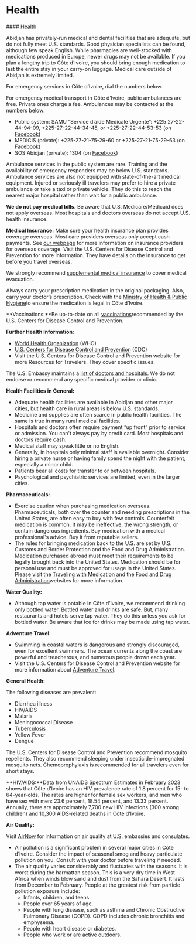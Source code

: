 # Health

[#### Health](javascript:void(0); "Health")

Abidjan has privately-run medical and dental facilities that are adequate, but do not fully meet U.S. standards. Good physician specialists can be found, although few speak English. While pharmacies are well-stocked with medications produced in Europe, newer drugs may not be available. If you plan a lengthy trip to Côte d’Ivoire, you should bring enough medication to last the entire stay in your carry-on luggage. Medical care outside of Abidjan is extremely limited.

For emergency services in Côte d’Ivoire, dial the numbers below.

For emergency medical transport in Côte d’Ivoire, public ambulances are free. Private ones charge a fee. Ambulances may be contacted at the numbers below:

* Public system: SAMU “Service d’aide Medicale Urgente”: +225 27-22-44-94-09, +225-27-22-44-34-45, or +225-27-22-44-53-53 (on [Facebook](https://www.facebook.com/SAMUPAGEOFFICIELLE))
* MEDICIS (private): +225-27-21-75-29-60 or +225-27-21-75-29-63 (on [Facebook](https://www.facebook.com/Medicis-Assistance-150032448347942/))
* SOS Abidjan (private): 1304 (on [Facebook](https://www.facebook.com/SosAbidjan/))

Ambulance services in the public system are rare. Training and the availability of emergency responders may be below U.S. standards. Ambulance services are also not equipped with state-of-the-art medical equipment. Injured or seriously ill travelers may prefer to hire a private ambulance or take a taxi or private vehicle. They do this to reach the nearest major hospital rather than wait for a public ambulance.

**We do not pay medical bills.** Be aware that U.S. Medicare/Medicaid does not apply overseas. Most hospitals and doctors overseas do not accept U.S. health insurance.

**Medical Insurance:** Make sure your health insurance plan provides coverage overseas. Most care providers overseas only accept cash payments. See [our webpage](https://travel.state.gov/content/travel/en/international-travel/before-you-go/travelers-checklist.html) for more information on insurance providers for overseas coverage. Visit the U.S. Centers for Disease Control and Prevention for more information. They have details on the insurance to get before you travel overseas.

We strongly recommend [supplemental medical insurance](https://travel.state.gov/content/travel/en/international-travel/before-you-go/travelers-checklist.html) to cover medical evacuation.

Always carry your prescription medication in the original packaging. Also, carry your doctor’s prescription. Check with the [Ministry of Health & Public Hygiene](https://guce.gouv.ci/health?lang=en)to ensure the medication is legal in Côte d’Ivoire.

**Vaccinations:**Be up-to-date on all [vaccinations](https://wwwnc.cdc.gov/travel/destinations/traveler/none/ivory-coast)recommended by the U.S. Centers for Disease Control and Prevention.

**Further Health Information:**

* [World Health Organization](https://www.who.int/travel-advice) (WHO)
* [U.S. Centers for Disease Control and Prevention](https://wwwnc.cdc.gov/travel/) (CDC)
* Visit the U.S. Centers for Disease Control and Prevention website for more Resources for Travelers. They cover specific issues.

The U.S. Embassy maintains a [list of doctors and hospitals](https://ci.usembassy.gov/medical-assistance/). We do not endorse or recommend any specific medical provider or clinic.

**Health Facilities in General:**

* Adequate health facilities are available in Abidjan and other major cities, but health care in rural areas is below U.S. standards.
* Medicine and supplies are often scarce in public health facilities. The same is true in many rural medical facilities.
* Hospitals and doctors often require payment “up front” prior to service or admission. You can't always pay by credit card. Most hospitals and doctors require cash.
* Medical staff may speak little or no English.
* Generally, in hospitals only minimal staff is available overnight. Consider hiring a private nurse or having family spend the night with the patient, especially a minor child.
* Patients bear all costs for transfer to or between hospitals.
* Psychological and psychiatric services are limited, even in the larger cities.

**Pharmaceuticals:**

* Exercise caution when purchasing medication overseas. Pharmaceuticals, both over the counter and needing prescriptions in the United States, are often easy to buy with few controls. Counterfeit medication is common. It may be ineffective, the wrong strength, or contain dangerous ingredients. Buy medication with a medical professional's advice. Buy it from reputable sellers.
* The rules for bringing medication back to the U.S. are set by U.S. Customs and Border Protection and the Food and Drug Administration. Medication purchased abroad must meet their requirements to be legally brought back into the United States. Medication should be for personal use and must be approved for usage in the United States. Please visit the [Traveling with Medication](https://help.cbp.gov/s/article/Article-1444?language=en_US) and the [Food and Drug Administration](https://www.fda.gov/)websites for more information.

**Water Quality:**

* Although tap water is potable in Côte d’Ivoire, we recommend drinking only bottled water. Bottled water and drinks are safe. But, many restaurants and hotels serve tap water. They do this unless you ask for bottled water. Be aware that ice for drinks may be made using tap water.

**Adventure Travel:**

* Swimming in coastal waters is dangerous and strongly discouraged, even for excellent swimmers. The ocean currents along the coast are powerful and treacherous, and numerous people drown each year.
* Visit the U.S. Centers for Disease Control and Prevention website for more information about [Adventure Travel](https://wwwnc.cdc.gov/travel/page/travel-to-the-extreme).

**General Health:**

The following diseases are prevalent:

* Diarrhea illness
* HIV/AIDS
* Malaria
* Meningococcal Disease
* Tuberculosis
* Yellow Fever
* Dengue

The U.S. Centers for Disease Control and Prevention recommend mosquito repellents. They also recommend sleeping under insecticide-impregnated mosquito nets. Chemoprophylaxis is recommended for all travelers even for short stays.

**HIV/AIDS:**Data from UNAIDS Spectrum Estimates in February 2023 shows that Côte d’Ivoire has an HIV prevalence rate of 1.8 percent for 15- to 64-year-olds. The rates are higher for female sex workers, and men who have sex with men: 23.6 percent, 18.54 percent, and 13.33 percent. Annually, there are approximately 7,700 new HIV infections (300 among children) and 10,300 AIDS-related deaths in Côte d’Ivoire.

**Air Quality:**

Visit [AirNow](https://www.airnow.gov/international/us-embassies-and-consulates/) for information on air quality at U.S. embassies and consulates.

* Air pollution is a significant problem in several major cities in Côte d’Ivoire. Consider the impact of seasonal smog and heavy particulate pollution on you. Consult with your doctor before traveling if needed.
* The air quality varies considerably and fluctuates with the seasons. It is worst during the harmattan season. This is a very dry time in West Africa when winds blow sand and dust from the Sahara Desert. It lasts from December to February. People at the greatest risk from particle pollution exposure include:
  + Infants, children, and teens.
  + People over 65 years of age.
  + People with lung disease, such as asthma and Chronic Obstructive Pulmonary Disease (COPD). COPD includes chronic bronchitis and emphysema.
  + People with heart disease or diabetes.
  + People who work or are active outdoors.